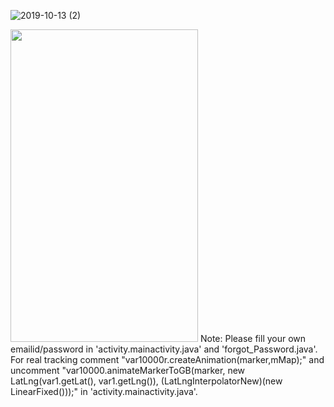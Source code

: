 
![2019-10-13 (2)](https://user-images.githubusercontent.com/31673628/71453696-a65eec00-275a-11ea-8f42-b4124fb227e2.png)

[<img src="https://user-images.githubusercontent.com/31673628/72685687-5a356c00-3aba-11ea-8bd9-bf09953e9a20.png" width="300" height="500">](https://youtu.be/O59E-ZrBDmM)
Note: Please fill your own emailid/password in 'activity.mainactivity.java' and 'forgot_Password.java'.
For real tracking comment "var10000r.createAnimation(marker,mMap);" and uncomment "var10000.animateMarkerToGB(marker, new LatLng(var1.getLat(), var1.getLng()), (LatLngInterpolatorNew)(new LinearFixed()));"  in 'activity.mainactivity.java'.
